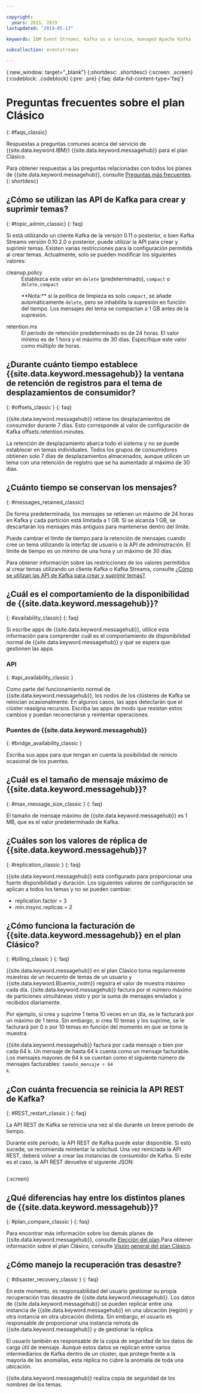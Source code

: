 ```yaml
---

copyright:
  years: 2015, 2019
lastupdated: "2019-05-13"

keywords: IBM Event Streams, Kafka as a service, managed Apache Kafka

subcollection: eventstreams

---
```


{:new_window: target="_blank"}
{:shortdesc: .shortdesc}
{:screen: .screen}
{:codeblock: .codeblock}
{:pre: .pre}
{:faq: data-hd-content-type='faq'}

# Preguntas frecuentes sobre el plan Clásico 
{: #faqs_classic}

Respuestas a preguntas comunes acerca del servicio de {{site.data.keyword.IBM}} {{site.data.keyword.messagehub}} para el plan Clásico.

Para obtener respuestas a las preguntas relacionadas con todos los planes de {{site.data.keyword.messagehub}}, consulte [Preguntas más frecuentes](/docs/services/EventStreams?topic=eventstreams-faqs#faqs).
{: shortdesc}

<!--17/10/17 - Karen: same info duplicated at messagehub104 -->
## ¿Cómo se utilizan las API de Kafka para crear y suprimir temas?
{: #topic_admin_classic}
{: faq}

Si está utilizando un cliente Kafka de la versión 0.11 o posterior, o bien Kafka Streams versión 0.10.2.0 o posterior, puede utilizar la API para crear y suprimir temas. Existen varias restricciones para la configuración permitida al crear temas. Actualmente, solo se pueden modificar los siguientes valores:

<dl>
<dt>cleanup.policy</dt>
<dd>Establezca este valor en <code>delete</code> (predeterminado), <code>compact</code> o <code>delete,compact</code>
<p>**Nota:**
si la política de limpieza es solo <code>compact</code>, se añade automáticamente <code>delete</code>, pero se inhabilita la supresión en función del tiempo. Los mensajes del tema se compactan a 1 GB antes de la supresión.</p>
</dd>

<dt>retention.ms</dt>
<dd>El período de retención predeterminado es de 24 horas. El valor mínimo es de 1 hora y el máximo de 30 días. Especifique este valor como múltiplo de horas.
</dd>
</dl>


## ¿Durante cuánto tiempo establece {{site.data.keyword.messagehub}} la ventana de retención de registros para el tema de desplazamientos de consumidor?
{: #offsets_classic }
{: faq}

{{site.data.keyword.messagehub}} retiene los desplazamientos de consumidor durante 7 días. Esto corresponde al valor de configuración de Kafka offsets.retention.minutes. 

La retención de desplazamiento abarca todo el sistema y no se puede establecer en temas individuales. Todos los grupos de consumidores obtienen solo 7 días de desplazamientos almacenados, aunque utilicen un tema con una retención de registro que se ha aumentado al máximo de 30 días. 

<!--following message retention info duplicted in eventstreams057 and evenstreams108-->

## ¿Cuánto tiempo se conservan los mensajes?
{: #messages_retained_classic}

De forma predeterminada, los mensajes se retienen un máximo de 24 horas
en Kafka y cada partición está limitada a 1 GB. Si se alcanza 1 GB, se descartarán los mensajes más antiguos para mantenerse dentro
del límite.

Puede cambiar el límite de tiempo para la retención de mensajes cuando cree un tema utilizando la interfaz de usuario o la API de administración. El límite de tiempo es un mínimo de una hora y un máximo de 30 días.

Para obtener información sobre las restricciones de los valores permitidos al crear temas utilizando un cliente Kafka o Kafka Streams, consulte [¿Cómo se utilizan las API de Kafka para crear y suprimir temas?](/docs/services/EventStreams?topic=eventstreams-faqs_classic#topic_admin_classic).


## ¿Cuál es el comportamiento de la disponibilidad de {{site.data.keyword.messagehub}}?
{: #availability_classic}
{: faq}

Si escribe apps de {{site.data.keyword.messagehub}}, utilice esta información para comprender cuál es el comportamiento de disponibilidad normal de {{site.data.keyword.messagehub}} y qué se espera que gestionen las apps.

### API
{: #api_availability_classic }

Como parte del funcionamiento normal de {{site.data.keyword.messagehub}}, los nodos de los clústeres de Kafka se reinician ocasionalmente.
En algunos casos, las apps detectarán que el clúster reasigna recursos. Escriba las apps de modo que resistan estos cambios y puedan reconectarse y reintentar operaciones.

### Puentes de {{site.data.keyword.messagehub}} 
{: #bridge_availability_classic }

Escriba sus apps para que tengan en cuenta la posibilidad de reinicio ocasional de los puentes.

## ¿Cuál es el tamaño de mensaje máximo de {{site.data.keyword.messagehub}}? 
{: #max_message_size_classic }
{: faq}

El tamaño de mensaje máximo de {{site.data.keyword.messagehub}} es 1 MB, que es el valor predeterminado de Kafka. 

## ¿Cuáles son los valores de réplica de {{site.data.keyword.messagehub}}? 
{: #replication_classic }
{: faq}

{{site.data.keyword.messagehub}} está configurado para proporcionar una fuerte disponibilidad y duración.
Los siguientes valores de configuración se aplican a todos los temas y no se pueden cambiar:
* replication.factor = 3
* min.insync.replicas = 2

## ¿Cómo funciona la facturación de {{site.data.keyword.messagehub}} en el plan Clásico? 
{: #billing_classic }
{: faq}

{{site.data.keyword.messagehub}} en el plan Clásico toma regularmente muestras de un recuento de temas de un usuario y {{site.data.keyword.Bluemix_notm}} registra el valor de muestra máximo cada día. {{site.data.keyword.messagehub}} factura por el número máximo de particiones simultáneas visto y por la suma de mensajes enviados y recibidos diariamente.

Por ejemplo, si crea y suprime 1 tema 10 veces en un día, se le facturará por un máximo de 1 tema. Sin embargo, si crea 10 temas y los suprime, se le facturará por 0 o por 10 temas en función del momento en que se tome la muestra.

{{site.data.keyword.messagehub}} factura por cada mensaje o bien por cada 64 k. Un mensaje de hasta 64 k cuenta como un mensaje facturable. Los mensajes mayores de 64 k se cuentan como el siguiente número de mensajes facturables: <code><var class="keyword varname">tamaño_mensaje</var> &divide; 64 k</code>.

<!--12/04/18 - Karen: same info duplicated at messagehub057 -->
## ¿Con cuánta frecuencia se reinicia la API REST de Kafka? 
{: #REST_restart_classic }
{: faq}

La API REST de Kafka se reinicia una vez al día durante un breve período de tiempo. 

Durante este período, la API REST de Kafka puede estar disponible. Si esto sucede, se recomienda reintentar la solicitud. Una vez reiniciada la API REST, deberá volver a crear las instancias de consumidor de Kafka. Si este es el caso, la API REST devuelve el siguiente JSON:

```'{"error_code":40403,"message":"Consumer instance not found."}'
```
{:screen}

## ¿Qué diferencias hay entre los distintos planes de {{site.data.keyword.messagehub}}?
{: #plan_compare_classic }
{: faq}

Para encontrar más información sobre los demás planes de {{site.data.keyword.messagehub}}, consulte [Elección del plan](/docs/services/EventStreams?topic=eventstreams-plan_choose).Para obtener información sobre el plan Clásico, consulte [Visión general del plan Clásico](/docs/services/EventStreams?topic=eventstreams-plan_choose_classic#plan_choose_classic).


## ¿Cómo manejo la recuperación tras desastre?
{: #disaster_recovery_classic }
{: faq}

En este momento, es responsabilidad del usuario gestionar su propia recuperación tras desastre de {{site.data.keyword.messagehub}}. Los datos de {{site.data.keyword.messagehub}} se pueden replicar entre una instancia de {{site.data.keyword.messagehub}} en una ubicación (región) y otra instancia en otra ubicación distinta. Sin embargo, el usuario es responsable de proporcionar una instancia remota de {{site.data.keyword.messagehub}} y de gestionar la réplica.

El usuario también es responsable de la copia de seguridad de los datos de carga útil de mensaje. Aunque estos datos se replican entre varios intermediarios de Kafka dentro de un clúster, que protege frente a la mayoría de las anomalías, esta réplica no cubre la anomalía de toda una ubicación. 

{{site.data.keyword.messagehub}} realiza copia de seguridad de los nombres de los temas.















